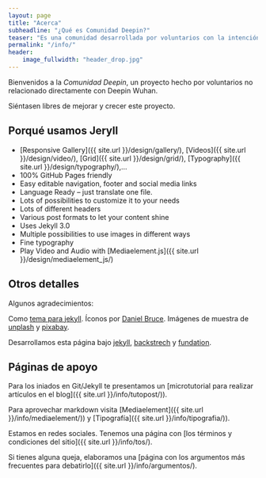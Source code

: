 ```yaml
---
layout: page
title: "Acerca"
subheadline: "¿Qué es Comunidad Deepin?"
teaser: "Es una comunidad desarrollada por voluntarios con la intención de ayudar a experimentar este sistema operativo. También participamos en proyectos relacionados a Linux."
permalink: "/info/"
header:
    image_fullwidth: "header_drop.jpg"
---
```


Bienvenidos a la *Comunidad Deepin*, un proyecto hecho por voluntarios no relacionado directamente con Deepin Wuhan. 

Siéntasen libres de mejorar y crecer este proyecto.

## Porqué usamos Jeryll

* [Responsive Gallery]({{ site.url }}/design/gallery/), [Videos]({{ site.url }}/design/video/), [Grid]({{ site.url }}/design/grid/), [Typography]({{ site.url }}/design/typography/),...
* 100% GitHub Pages friendly
* Easy editable navigation, footer and social media links
* Language Ready – just translate one file.
* Lots of possibilities to customize it to your needs
* Lots of different headers
* Various post formats to let your content shine
* Uses Jekyll 3.0
* Multiple possibilities to use images in different ways
* Fine typography
* Play Video and Audio with [Mediaelement.js]({{ site.url }}/design/mediaelement_js/)


## Otros detalles
Algunos agradecimientos:

Como [tema para jekyll](http://mademistakes.com/work/jekyll-themes/). Íconos por [Daniel Bruce](http://entypo.com/). Imágenes de muestra de [unplash](http://unsplash.com/) y [pixabay](http://pixabay.com).

Desarrollamos esta página bajo [jekyll](http://jekyll.org/), [backstrech](http://srobbin.com/jquery-plugins/backstretch/) y [fundation](http://foundation.zurb.com/).

## Páginas de apoyo
Para los iniados en Git/Jekyll te presentamos un [microtutorial para realizar artículos en el blog]({{ site.url }}/info/tutopost/)).

Para aprovechar markdown visita [Mediaelement]({{ site.url }}/info/mediaelement/)) y [Tipografía]({{ site.url }}/info/tipografia/)).

Estamos en redes sociales. Tenemos una página con [los términos y condiciones del sitio]({{ site.url }}/info/tos/).

Si tienes alguna queja, elaboramos una [página con los argumentos más frecuentes para debatirlo]({{ site.url }}/info/argumentos/).
